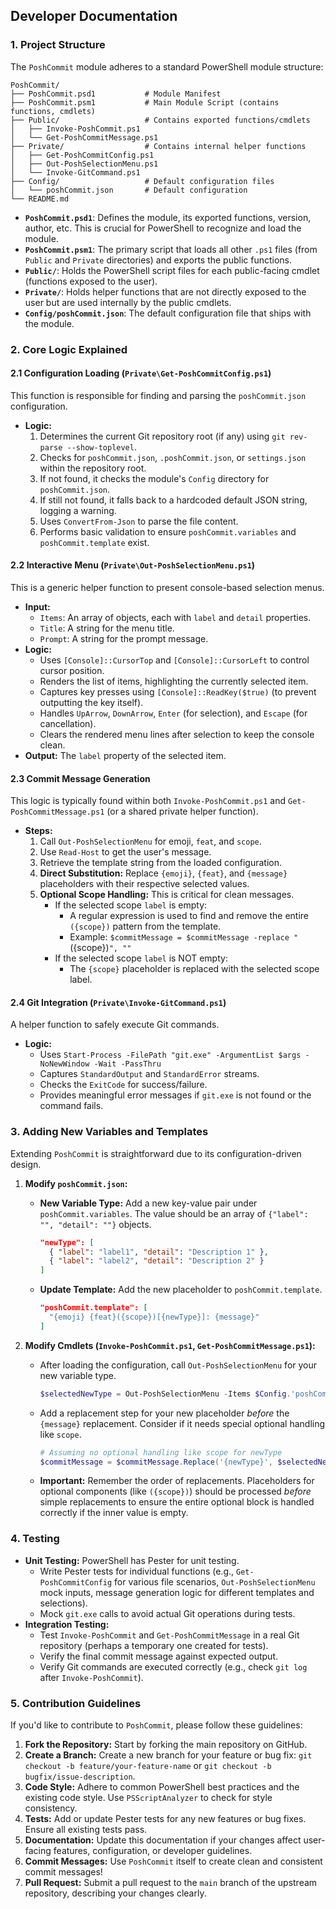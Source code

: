 ## **Developer Documentation**

### **1. Project Structure**

The `PoshCommit` module adheres to a standard PowerShell module structure:

```
PoshCommit/
├── PoshCommit.psd1           # Module Manifest
├── PoshCommit.psm1           # Main Module Script (contains functions, cmdlets)
├── Public/                   # Contains exported functions/cmdlets
│   ├── Invoke-PoshCommit.ps1
│   └── Get-PoshCommitMessage.ps1
├── Private/                  # Contains internal helper functions
│   ├── Get-PoshCommitConfig.ps1
│   ├── Out-PoshSelectionMenu.ps1
│   └── Invoke-GitCommand.ps1
├── Config/                   # Default configuration files
│   └── poshCommit.json       # Default configuration
└── README.md
```

*   **`PoshCommit.psd1`**: Defines the module, its exported functions, version, author, etc. This is crucial for PowerShell to recognize and load the module.
*   **`PoshCommit.psm1`**: The primary script that loads all other `.ps1` files (from `Public` and `Private` directories) and exports the public functions.
*   **`Public/`**: Holds the PowerShell script files for each public-facing cmdlet (functions exposed to the user).
*   **`Private/`**: Holds helper functions that are not directly exposed to the user but are used internally by the public cmdlets.
*   **`Config/poshCommit.json`**: The default configuration file that ships with the module.

### **2. Core Logic Explained**

#### **2.1 Configuration Loading (`Private\Get-PoshCommitConfig.ps1`)**

This function is responsible for finding and parsing the `poshCommit.json` configuration.

*   **Logic:**
    1.  Determines the current Git repository root (if any) using `git rev-parse --show-toplevel`.
    2.  Checks for `poshCommit.json`, `.poshCommit.json`, or `settings.json` within the repository root.
    3.  If not found, it checks the module's `Config` directory for `poshCommit.json`.
    4.  If still not found, it falls back to a hardcoded default JSON string, logging a warning.
    5.  Uses `ConvertFrom-Json` to parse the file content.
    6.  Performs basic validation to ensure `poshCommit.variables` and `poshCommit.template` exist.

#### **2.2 Interactive Menu (`Private\Out-PoshSelectionMenu.ps1`)**

This is a generic helper function to present console-based selection menus.

*   **Input:**
    *   `Items`: An array of objects, each with `label` and `detail` properties.
    *   `Title`: A string for the menu title.
    *   `Prompt`: A string for the prompt message.
*   **Logic:**
    *   Uses `[Console]::CursorTop` and `[Console]::CursorLeft` to control cursor position.
    *   Renders the list of items, highlighting the currently selected item.
    *   Captures key presses using `[Console]::ReadKey($true)` (to prevent outputting the key itself).
    *   Handles `UpArrow`, `DownArrow`, `Enter` (for selection), and `Escape` (for cancellation).
    *   Clears the rendered menu lines after selection to keep the console clean.
*   **Output:** The `label` property of the selected item.

#### **2.3 Commit Message Generation**

This logic is typically found within both `Invoke-PoshCommit.ps1` and `Get-PoshCommitMessage.ps1` (or a shared private helper function).

*   **Steps:**
    1.  Call `Out-PoshSelectionMenu` for emoji, `feat`, and `scope`.
    2.  Use `Read-Host` to get the user's message.
    3.  Retrieve the template string from the loaded configuration.
    4.  **Direct Substitution:** Replace `{emoji}`, `{feat}`, and `{message}` placeholders with their respective selected values.
    5.  **Optional Scope Handling:** This is critical for clean messages.
        *   If the selected scope `label` is empty:
            *   A regular expression is used to find and remove the entire `({scope})` pattern from the template.
            *   Example: `$commitMessage = $commitMessage -replace "`\({scope}\)`", ""`
        *   If the selected scope `label` is NOT empty:
            *   The `{scope}` placeholder is replaced with the selected scope label.

#### **2.4 Git Integration (`Private\Invoke-GitCommand.ps1`)**

A helper function to safely execute Git commands.

*   **Logic:**
    *   Uses `Start-Process -FilePath "git.exe" -ArgumentList $args -NoNewWindow -Wait -PassThru`
    *   Captures `StandardOutput` and `StandardError` streams.
    *   Checks the `ExitCode` for success/failure.
    *   Provides meaningful error messages if `git.exe` is not found or the command fails.

### **3. Adding New Variables and Templates**

Extending `PoshCommit` is straightforward due to its configuration-driven design.

1.  **Modify `poshCommit.json`:**
    *   **New Variable Type:** Add a new key-value pair under `poshCommit.variables`. The value should be an array of `{"label": "", "detail": ""}` objects.
        ```json
        "newType": [
          { "label": "label1", "detail": "Description 1" },
          { "label": "label2", "detail": "Description 2" }
        ]
        ```
    *   **Update Template:** Add the new placeholder to `poshCommit.template`.
        ```json
        "poshCommit.template": [
          "{emoji} {feat}({scope})[{newType}]: {message}"
        ]
        ```

2.  **Modify Cmdlets (`Invoke-PoshCommit.ps1`, `Get-PoshCommitMessage.ps1`):**
    *   After loading the configuration, call `Out-PoshSelectionMenu` for your new variable type.
        ```powershell
        $selectedNewType = Out-PoshSelectionMenu -Items $Config.'poshCommit.variables'.newType -Title "Select a new type" -Prompt "New Type:"
        ```
    *   Add a replacement step for your new placeholder *before* the `{message}` replacement. Consider if it needs special optional handling like `scope`.
        ```powershell
        # Assuming no optional handling like scope for newType
        $commitMessage = $commitMessage.Replace('{newType}', $selectedNewType)
        ```
    *   **Important:** Remember the order of replacements. Placeholders for optional components (like `({scope})`) should be processed *before* simple replacements to ensure the entire optional block is handled correctly if the inner value is empty.

### **4. Testing**

*   **Unit Testing:** PowerShell has Pester for unit testing.
    *   Write Pester tests for individual functions (e.g., `Get-PoshCommitConfig` for various file scenarios, `Out-PoshSelectionMenu` mock inputs, message generation logic for different templates and selections).
    *   Mock `git.exe` calls to avoid actual Git operations during tests.
*   **Integration Testing:**
    *   Test `Invoke-PoshCommit` and `Get-PoshCommitMessage` in a real Git repository (perhaps a temporary one created for tests).
    *   Verify the final commit message against expected output.
    *   Verify Git commands are executed correctly (e.g., check `git log` after `Invoke-PoshCommit`).

### **5. Contribution Guidelines**

If you'd like to contribute to `PoshCommit`, please follow these guidelines:

1.  **Fork the Repository:** Start by forking the main repository on GitHub.
2.  **Create a Branch:** Create a new branch for your feature or bug fix: `git checkout -b feature/your-feature-name` or `git checkout -b bugfix/issue-description`.
3.  **Code Style:** Adhere to common PowerShell best practices and the existing code style. Use `PSScriptAnalyzer` to check for style consistency.
4.  **Tests:** Add or update Pester tests for any new features or bug fixes. Ensure all existing tests pass.
5.  **Documentation:** Update this documentation if your changes affect user-facing features, configuration, or developer guidelines.
6.  **Commit Messages:** Use `PoshCommit` itself to create clean and consistent commit messages!
7.  **Pull Request:** Submit a pull request to the `main` branch of the upstream repository, describing your changes clearly.